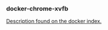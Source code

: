 ### docker-chrome-xvfb

[Description found on the docker index.](https://index.docker.io/u/keyvanfatehi/chrome-xvfb/)
